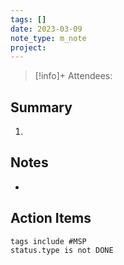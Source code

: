 ```yaml
---
tags: []
date: 2023-03-09
note_type: m_note
project:
---
```


> [!info]+
>Attendees: 


## Summary
1. 


## Notes
* 


## Action Items

```tasks
tags include #MSP 
status.type is not DONE
```